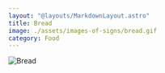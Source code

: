```yaml
---
layout: "@layouts/MarkdownLayout.astro"
title: Bread
image: ./assets/images-of-signs/bread.gif
category: Food
---
```


![Bread](@signs/bread.gif)

